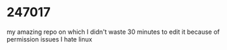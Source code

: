 # 247017
my amazing repo on which I didn't waste 30 minutes to edit it because of permission issues
I hate linux
